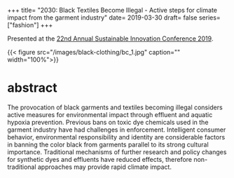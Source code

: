 +++
title= "2030: Black Textiles Become Illegal - Active steps for climate impact from the garment industry"
date= 2019-03-30
draft= false
series= ["fashion"]
+++

Presented at the [22nd Annual Sustainable Innovation Conference 2019](https://cfsd.org.uk/events/sustainable-innovation-2019/).

{{< figure src="/images/black-clothing/bc_1.jpg" caption="" width="100%">}}

# abstract

The provocation of black garments and textiles becoming illegal considers active measures for environmental impact through effluent and aquatic hypoxia prevention. Previous bans on toxic dye chemicals used in the garment industry have had challenges in enforcement. Intelligent consumer behavior, environmental responsibility and identity are considerable factors in banning the color black from garments parallel to its strong cultural importance. Traditional mechanisms of further research and policy changes for synthetic dyes and effluents have reduced effects, therefore non-traditional approaches may provide rapid climate impact. 
